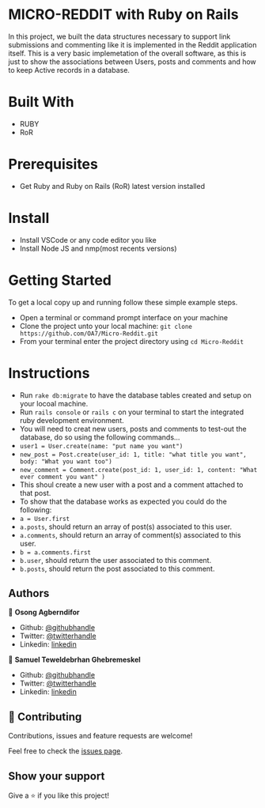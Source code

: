 # MICRO-REDDIT with Ruby on Rails
  In this project, we built the data structures necessary to support link submissions and commenting like it is implemented in the Reddit application itself. This is a very basic implemetation of the overall software, as this is just to show the associations between Users, posts and comments and how to keep Active records in a database.

# Built With
- RUBY
- RoR 

# Prerequisites
- Get Ruby and Ruby on Rails (RoR) latest version installed

# Install
- Install VSCode or any code editor you like
- Install Node JS and nmp(most recents versions)

# Getting Started

To get a local copy up and running follow these simple example steps.

- Open a terminal or command prompt interface on your machine
- Clone the project unto your local machine: `git clone https://github.com/OA7/Micro-Reddit.git`
- From your terminal enter the project directory using `cd Micro-Reddit` 

# Instructions

- Run `rake db:migrate` to have the database tables created and setup on your locoal machine.
- Run `rails console` or `rails c` on your terminal to start the integrated ruby development environment.
- You will need to creat new users, posts and comments to test-out the database, do so using the following commands...
- `user1 = User.create(name: "put name you want")`
- `new_post = Post.create(user_id: 1, title: "what title you want", body: "What you want too")`
- `new_comment = Comment.create(post_id: 1, user_id: 1, content: "What ever comment you want" )`
- This shoul create a new user with a post and a comment attached to that post.
- To show that the database works as expected you could do the following:
- `a = User.first`
- `a.posts`,  should return an array of post(s) associated to this user.
- `a.comments`,  should return an array of comment(s) associated to this user.
  <br>
- `b = a.comments.first`
- `b.user`,  should return the user associated to this comment.
- `b.posts`,  should return the post associated to this comment.



## Authors

👤 **Osong Agberndifor**

- Github: [@githubhandle](https://github.com/OA7)
- Twitter: [@twitterhandle](https://twitter.com/Osong17)
- Linkedin: [linkedin](https://linkedin.com/osong-agberndifor)

👤 **Samuel Teweldebrhan Ghebremeskel**

- Github: [@githubhandle](https://github.com/Samitti)
- Twitter: [@twitterhandle](https://twitter.com/Samuel63734232)
- Linkedin: [linkedin](https://www.linkedin.com/in/samuel-ghebremeskel-29685811a/)

## 🤝 Contributing

Contributions, issues and feature requests are welcome!

Feel free to check the [issues page](https://github.com/OA7/Micro-Reddit/issues).

## Show your support

Give a ⭐️ if you like this project!
